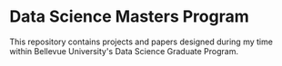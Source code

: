 # Data Science Masters Program
This repository contains projects and papers designed during my time within Bellevue University's Data Science Graduate Program. 
